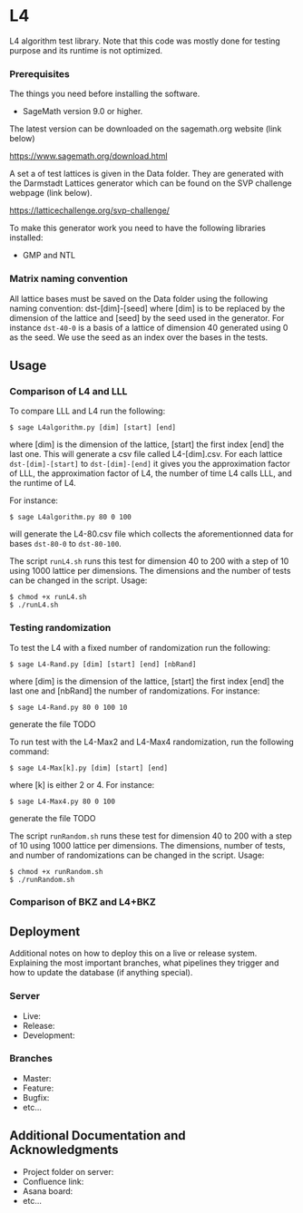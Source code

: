 # L4
L4 algorithm test library. Note that this code was mostly done for testing purpose and its runtime is
not optimized.

### Prerequisites

The things you need before installing the software.

* SageMath version 9.0 or higher.

The latest version can be downloaded on the sagemath.org website (link below)

https://www.sagemath.org/download.html

A set a of test lattices is given in the Data folder. They are generated with the Darmstadt Lattices generator
which can be found on the SVP challenge webpage (link below).

https://latticechallenge.org/svp-challenge/

To make this generator work you need to have the following libraries installed:

* GMP and NTL

### Matrix naming convention

All lattice bases must be saved on the Data folder using the following naming convention: dst-[dim]-[seed]
where [dim] is to be replaced by the dimension of the lattice and [seed] by the seed used in the generator.
For instance ``dst-40-0`` is a basis of a lattice of dimension 40 generated using 0 as the seed. We use the
seed as an index over the bases in the tests.

## Usage

### Comparison of L4 and LLL

To compare LLL and L4 run the following:

```
$ sage L4algorithm.py [dim] [start] [end]
```

where [dim] is the dimension of the lattice, [start] the first index [end] the last one. 
This will generate a csv file called L4-[dim].csv.
For each lattice ``dst-[dim]-[start]`` to ``dst-[dim]-[end]``  it gives you the approximation factor of LLL, the approximation factor of L4,
the number of time L4 calls LLL, and the runtime of L4.

For instance:

```
$ sage L4algorithm.py 80 0 100
```

will generate the L4-80.csv file which collects the aforementionned data for bases ``dst-80-0`` to ``dst-80-100``.


The script ``runL4.sh`` runs this test for dimension 40 to 200 with a step of 10 using 1000 lattice per dimensions. The dimensions and the number of tests
can be changed in the script.
Usage:

```
$ chmod +x runL4.sh
$ ./runL4.sh
```

### Testing randomization

To test the L4 with a fixed number of randomization run the following:

```
$ sage L4-Rand.py [dim] [start] [end] [nbRand]
```

where [dim] is the dimension of the lattice, [start] the first index [end] the last one and [nbRand] the number of randomizations.
For instance:

```
$ sage L4-Rand.py 80 0 100 10
```

generate the file TODO

To run test with the L4-Max2 and L4-Max4 randomization, run the following command:

```
$ sage L4-Max[k].py [dim] [start] [end]
```

where [k] is either 2 or 4.
For instance:

```
$ sage L4-Max4.py 80 0 100
```

generate the file TODO

The script ``runRandom.sh`` runs these test for dimension 40 to 200 with a step of 10 using 1000 lattice per dimensions. The dimensions, number of tests,
and number of randomizations can be changed in the script.
Usage:

```
$ chmod +x runRandom.sh
$ ./runRandom.sh
```

### Comparison of BKZ and L4+BKZ



## Deployment

Additional notes on how to deploy this on a live or release system. Explaining the most important branches, what pipelines they trigger and how to update the database (if anything special).

### Server

* Live:
* Release:
* Development:

### Branches

* Master:
* Feature:
* Bugfix:
* etc...

## Additional Documentation and Acknowledgments

* Project folder on server:
* Confluence link:
* Asana board:
* etc...

